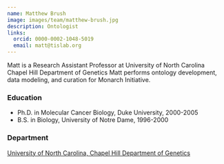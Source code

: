 ```yaml
---
name: Matthew Brush
image: images/team/matthew-brush.jpg
description: Ontologist
links:
  orcid: 0000-0002-1048-5019
  email: matt@tislab.org
---
```


Matt is a Research Assistant Professor at University of North Carolina Chapel Hill Department of Genetics
Matt performs ontology development, data modeling, and curation for Monarch Initiative.

### Education

- Ph.D. in Molecular Cancer Biology, Duke University, 2000-2005
- B.S. in Biology, University of Notre Dame, 1996-2000

### Department

[University of North Carolina, Chapel Hill Department of Genetics](https://www.med.unc.edu/genetics)
